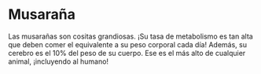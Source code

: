 # Musaraña

Las musarañas son cositas grandiosas. ¡Su tasa de metabolismo es tan alta que
deben comer el equivalente a su peso corporal cada día! Además, su cerebro es el
10% del peso de su cuerpo. Ese es el más alto de cualquier animal, ¡incluyendo
al humano!
